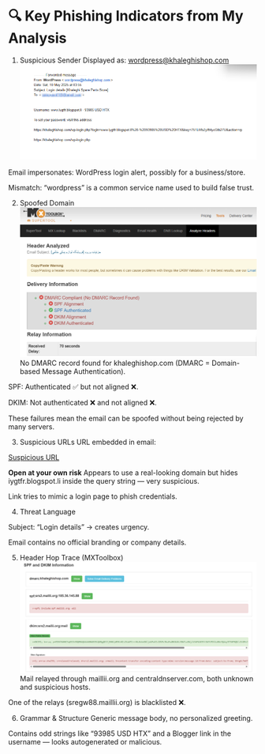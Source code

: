 # 🔍 Key Phishing Indicators from My Analysis
1. Suspicious Sender
Displayed as: wordpress@khaleghishop.com
![Email Screenshot](screenshots/email_screenshot.png)

Email impersonates: WordPress login alert, possibly for a business/store.

Mismatch: “wordpress” is a common service name used to build false trust.


2. Spoofed Domain
   ![Header Analysis](screenshots/email_header.png)
No DMARC record found for khaleghishop.com (DMARC = Domain-based Message Authentication).

SPF: Authenticated ✅ but not aligned ❌.

DKIM: Not authenticated ❌ and not aligned ❌.

These failures mean the email can be spoofed without being rejected by many servers.

3. Suspicious URLs
URL embedded in email:

[Suspicious URL](https://khaleghishop.com/wp-login.php?login=www.iygtfr.blogspot.li...)

**Open at your own risk**
Appears to use a real-looking domain but hides iygtfr.blogspot.li inside the query string — very suspicious.

Link tries to mimic a login page to phish credentials.

4. Threat Language
   
Subject: “Login details” → creates urgency.

Email contains no official branding or company details.

5. Header Hop Trace (MXToolbox)
   ![SPF and DKIM screenshot](screenshots/spf_dkim_info.png)
Mail relayed through maillii.org and centraldnserver.com, both unknown and suspicious hosts.

One of the relays (sregw88.maillii.org) is blacklisted ❌.

6. Grammar & Structure
Generic message body, no personalized greeting.

Contains odd strings like “93985 USD HTX” and a Blogger link in the username — looks autogenerated or malicious.
